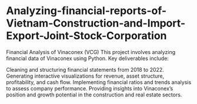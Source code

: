 # Analyzing-financial-reports-of-Vietnam-Construction-and-Import-Export-Joint-Stock-Corporation
Financial Analysis of Vinaconex (VCG)
This project involves analyzing financial data of Vinaconex using Python. Key deliverables include:

Cleaning and structuring financial statements from 2018 to 2022.
Generating interactive visualizations for revenue, asset structure, profitability, and cash flow.
Implementing financial ratios and trends analysis to assess company performance.
Providing insights into Vinaconex’s position and growth potential in the construction and real estate sectors.
